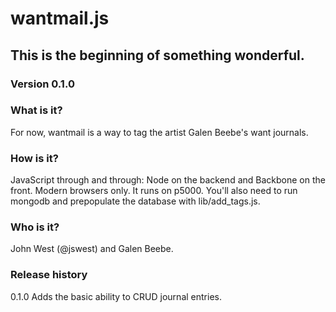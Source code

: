 # wantmail.js #
## This is the beginning of something wonderful. ##
### Version 0.1.0 ###

### What is it? ###
For now, wantmail is a way to tag the artist Galen Beebe's want journals.

### How is it? ###
JavaScript through and through: Node on the backend and Backbone on the front. Modern browsers only. It runs on p5000. You'll also need to run mongodb and prepopulate the database with lib/add_tags.js.

### Who is it? ###
John West (@jswest) and Galen Beebe.

### Release history ###
0.1.0 Adds the basic ability to CRUD journal entries.